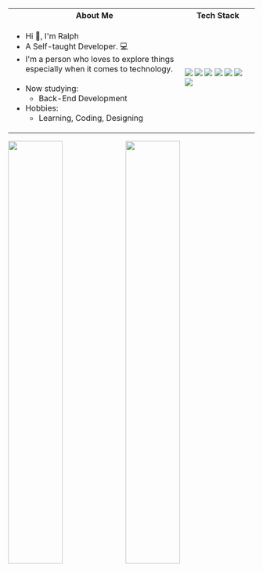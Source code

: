 <!-- # <p align = "center" >Hi 👋, I'm Ralph Rosael </p> -->
<!-- # <p align = "center" ><img align="center"  src="https://github.com/coder-ralph/coder-ralph/master/readme_banner.png?raw" /> </p> -->

<!--  ![](readme-banner.png) -->
 
<!--  <img src="https://komarev.com/ghpvc/?username=coder-ralph&label=Profile%20views&color=0e75b6&style=flat" alt="coder-ralph" /> -->
 
<table>
<tr>
 <th>
 About Me
 </th>
<th>
Tech Stack
</th>
</tr>

<tr>
 <td width="70%">
   <ul>
     <li> Hi 👋, I'm Ralph </li>
     <li> A Self-taught Developer. 💻 </li>
     <li> I'm a person who loves to explore things especially when it comes to technology. </li>
    <br>
     <li> Now studying:   
        <ul> 
<!--           <li> ReactJS </li> -->
<!--           <li> UI/UX Design </li> -->
         <li> Back-End Development </li>
        </ul>          
     </li>  
     <li> Hobbies:
        <ul> 
          <li> Learning, Coding, Designing</li>
        </ul>
     </li>  
   </ul>
<!--   <h4> Social: </h4>
  <img src="https://img.shields.io/badge/LinkedIn-0077B5?style=for-the-badge&logo=linkedin&logoColor=white"/>
  <img src="https://img.shields.io/badge/Stack_Overflow-FE7A16?style=for-the-badge&logo=stack-overflow&logoColor=white"/>
  <img src="https://img.shields.io/badge/-Hackerrank-2EC866?style=for-the-badge&logo=HackerRank&logoColor=white"/>
  <img src="https://img.shields.io/badge/Codepen-000000?style=for-the-badge&logo=codepen&logoColor=white"/>
  <img src="https://img.shields.io/badge/Codewars-B1361E?style=for-the-badge&logo=Codewars&logoColor=white"/> -->
</td>
<td>
    <img src="https://img.shields.io/badge/JavaScript-F7DF1E?style=for-the-badge&logo=javascript&logoColor=black">
    <img src="https://img.shields.io/badge/Python-14354C?style=for-the-badge&logo=python&logoColor=white">
    <img src="https://img.shields.io/badge/Django-092E20?style=for-the-badge&logo=django&logoColor=white">
    <img src="https://img.shields.io/badge/PyTorch-EE4C2C?style=for-the-badge&logo=PyTorch&logoColor=white">
    <img src="https://img.shields.io/badge/Pandas-2C2D72?style=for-the-badge&logo=pandas&logoColor=white">
    <img src="https://img.shields.io/badge/Arduino-00979D?style=for-the-badge&logo=Arduino&logoColor=white">
    <img src="https://img.shields.io/badge/Figma-F24E1E?style=for-the-badge&logo=figma&logoColor=white">
  </td>
</tr>
</table>

<!--     <img src="https://img.shields.io/badge/HTML5-E34F26?style=for-the-badge&logo=html5&logoColor=white"> -->
<!--     <img src="https://img.shields.io/badge/CSS3-1572B6?style=for-the-badge&logo=css3&logoColor=white"> -->
<!--     <img src="https://img.shields.io/badge/Bootstrap-563D7C?style=for-the-badge&logo=bootstrap&logoColor=white"> -->
<!--     <img src="https://img.shields.io/badge/MySQL-00000F?style=for-the-badge&logo=mysql&logoColor=white">    -->
<!--     <img src="https://img.shields.io/badge/PHP-777BB4?style=for-the-badge&logo=php&logoColor=white"> -->
<!--     <img src="https://img.shields.io/badge/Amazon_AWS-232F3E?style=for-the-badge&logo=amazon-aws&logoColor=white"> -->
<!--     <img src="https://img.shields.io/badge/Google_Cloud-4285F4?style=for-the-badge&logo=google-cloud&logoColor=white"> -->
<!--     <img src="https://img.shields.io/badge/Vercel-000000?style=for-the-badge&logo=vercel&logoColor=white"> -->
<!--     <img src="https://img.shields.io/badge/Heroku-430098?style=for-the-badge&logo=heroku&logoColor=white"> -->
<!--     <img src="https://img.shields.io/badge/Netlify-00C7B7?style=for-the-badge&logo=netlify&logoColor=white"> -->
<!--     <img src="https://img.shields.io/badge/MongoDB-4EA94B?style=for-the-badge&logo=mongodb&logoColor=white"> -->
<!--     <img src="https://img.shields.io/badge/GIT-E44C30?style=for-the-badge&logo=git&logoColor=white"> -->
<!--     <img src="https://img.shields.io/badge/GitHub-100000?style=for-the-badge&logo=github&logoColor=white"> -->
<!--     <img src="https://img.shields.io/badge/Visual_Studio_Code-0078D4?style=for-the-badge&logo=visual%20studio%20code&logoColor=white"> -->
<!--     <img src="https://img.shields.io/badge/sublime_text-%23575757.svg?&style=for-the-badge&logo=sublime-text&logoColor=important"> -->
 

<!-- # Connect with me:

<a href="https://www.linkedin.com/coder-ralph" target="blank"><img align="center" src="https://cdn.jsdelivr.net/npm/simple-icons@3.0.1/icons/linkedin.svg" alt="coder-ralph" height="30" width="40" /> -->

<img align="left" width="47%" src="https://github-readme-stats.vercel.app/api/top-langs/?username=coder-ralph&layout=compact" />

<img align="left" width="47%" src="https://github-readme-stats.vercel.app/api?username=coder-ralph&show_icons=true&theme=default" />

<!-- <img align="left" width="47%" src="https://github-readme-streak-stats.herokuapp.com/?user=coder-ralph&" alt="coder-ralph" /> -->


       
<!---
Alpha776/Alpha776 is a ✨ special ✨ repository because its `README.md` (this file) appears on your GitHub profile.
You can click the Preview link to take a look at your changes.
--->
